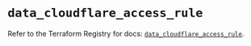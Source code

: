 # `data_cloudflare_access_rule`

Refer to the Terraform Registry for docs: [`data_cloudflare_access_rule`](https://registry.terraform.io/providers/cloudflare/cloudflare/5.8.4/docs/data-sources/access_rule).
